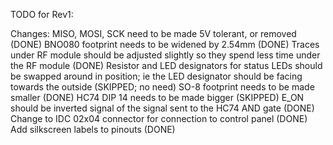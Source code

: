TODO for Rev1:

Changes:
MISO, MOSI, SCK need to be made 5V tolerant, or removed (DONE)
BNO080 footprint needs to be widened by 2.54mm (DONE)
Traces under RF module should be adjusted slightly so they spend less time under the RF module (DONE)
Resistor and LED designators for status LEDs should be swapped around in position; ie the LED designator should be facing towards the outside (SKIPPED; no need)
SO-8 footprint needs to be made smaller (DONE)
HC74 DIP 14 needs to be made bigger (SKIPPED)
E_ON should be inverted signal of the signal sent to the HC74 AND gate (DONE)
Change to IDC 02x04 connector for connection to control panel (DONE)
Add silkscreen labels to pinouts (DONE)